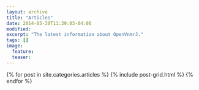 ```yaml
---
layout: archive
title: "Articles"
date: 2014-05-30T11:39:03-04:00
modified:
excerpt: "The latest information about OpenVnmrJ."
tags: []
image:
  feature:
  teaser:
---
```


<div class="tiles">
{% for post in site.categories.articles %}
  {% include post-grid.html %}
{% endfor %}
</div><!-- /.tiles -->
